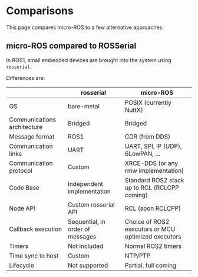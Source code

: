# Comparisons

This page compares micro-ROS to a few alternative approaches.

## micro-ROS compared to ROSSerial

In ROS1, small embedded devices are brought into the system using `rosserial`.

Differences are:

|  | rosserial | micro-ROS |
|-------|-----------|-----------|
| OS | bare-metal | POSIX (currently NuttX) |
| Communications architecture | Bridged | Bridged | 
| Message format | ROS1 | CDR (from DDS) |
| Communication links | UART | UART, SPI, IP (UDP), 6LowPAN, ... |
| Communication protocol | Custom | XRCE-DDS (or any rmw implementation) |
| Code Base | Independent implementation | Standard ROS2 stack up to RCL (RCLCPP coming) |
| Node API | Custom rosserial API | RCL (soon RCLCPP) |
| Callback execution | Sequential, in order of messages | Choice of ROS2 executors or MCU optimized executors |
| Timers | Not included | Normal ROS2 timers | 
| Time sync to host | Custom | NTP/PTP |
| Lifecycle | Not supported | Partial, full coming |
